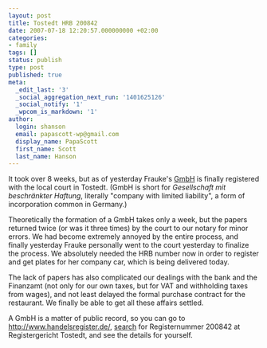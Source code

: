 ```yaml
---
layout: post
title: Tostedt HRB 200842
date: 2007-07-18 12:20:57.000000000 +02:00
categories:
- family
tags: []
status: publish
type: post
published: true
meta:
  _edit_last: '3'
  _social_aggregation_next_run: '1401625126'
  _social_notify: '1'
  _wpcom_is_markdown: '1'
author:
  login: shanson
  email: papascott-wp@gmail.com
  display_name: PapaScott
  first_name: Scott
  last_name: Hanson
---
```

<p>It took over 8 weeks, but as of yesterday Frauke's <a href="http://en.wikipedia.org/wiki/Gmbh">GmbH</a> is finally registered with the local court in Tostedt. (GmbH is short for <em>Gesellschaft mit beschränkter Haftung</em>, literally "company with limited liability", a form of incorporation common in Germany.)</p>
<p>Theoretically the formation of a GmbH takes only a week, but the papers returned twice (or was it three times) by the court to our notary for minor errors. We had become extremely annoyed by the entire process, and finally yesterday Frauke personally went to the court yesterday to finalize the process. We absolutely needed the HRB number now in order to register and get plates for her company car, which is being delivered today.</p>
<p>The lack of papers has also complicated our dealings with the bank and the Finanzamt (not only for our own taxes, but for VAT and withholding taxes from wages), and not least delayed the formal purchase contract for the restaurant. We finally be able to get all these affairs settled.</p>
<p>A GmbH is a matter of public record, so you can go to <a href="http://www.handelsregister.de/">http://www.handelsregister.de/</a>, <a href="http://www.handelsregister.de/rp_web/mask.do?Typ=n">search</a> for Registernummer 200842 at Registergericht Tostedt, and see the details for yourself.</p>
